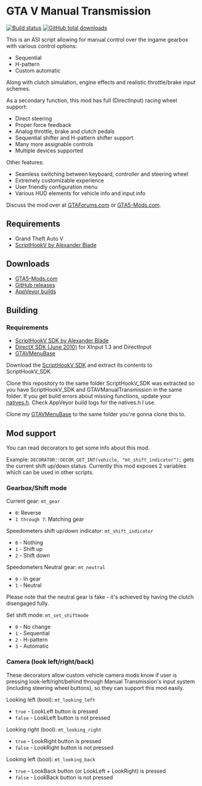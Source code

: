 [comment]: # (GitHub README.md)

GTA V Manual Transmission
=========================
[![Build status](https://ci.appveyor.com/api/projects/status/gy6yh17lp5l1k48d?svg=true)](https://ci.appveyor.com/project/E66666666/gtavmanualtransmission) [![GitHub total downloads](https://img.shields.io/github/downloads/E66666666/GTAVManualTransmission/total.svg)](https://github.com/E66666666/GTAVManualTransmission/releases)

This is an ASI script allowing for manual control over the ingame gearbox with various control options:
  * Sequential 
  * H-pattern
  * Custom automatic
  
Along with clutch simulation, engine effects and realistic throttle/brake input schemes.

As a secondary function, this mod has full (DirectInput) racing wheel support: 
  * Direct steering
  * Proper force feedback
  * Analog throttle, brake and clutch pedals
  * Sequential shifter and H-pattern shifter support
  * Many more assignable controls
  * Multiple devices supported
  
Other features:
  * Seamless switching between keyboard, controller and steering wheel
  * Extremely customizable experience
  * User friendly configuration menu
  * Various HUD elements for vehicle info and input info

Discuss the mod over at [GTAForums.com](http://gtaforums.com/topic/840830-manual-transmission/) or [GTA5-Mods.com](https://forums.gta5-mods.com/topic/1840/script-wip-manual-transmission-steering-wheel-support-4-0).


## Requirements
* Grand Theft Auto V
* [ScriptHookV by Alexander Blade](http://www.dev-c.com/gtav/scripthookv/)

## Downloads

* [GTA5-Mods.com](https://www.gta5-mods.com/scripts/manual-transmission-ikt)
* [GitHub releases](https://github.com/E66666666/GTAVManualTransmission/releases)
* [AppVeyor builds](https://ci.appveyor.com/project/E66666666/gtavmanualtransmission/build/artifacts)

## Building

### Requirements
* [ScriptHookV SDK by Alexander Blade](http://www.dev-c.com/gtav/scripthookv/)
* [DirectX SDK (June 2010)](https://www.microsoft.com/en-us/download/details.aspx?id=6812) for XInput 1.3 and DirectInput
* [GTAVMenuBase](https://github.com/E66666666/GTAVMenuBase)

Download the [ScriptHookV SDK](http://www.dev-c.com/gtav/scripthookv/) and extract its contents to ScriptHookV_SDK.

Clone this repository to the same folder ScriptHookV_SDK was extracted so you have ScriptHookV_SDK and GTAVManualTransmission in the same folder. If you get build errors about missing functions, update your [natives.h](http://www.dev-c.com/nativedb/natives.h). Check AppVeyor build logs for the natives.h I use.

Clone my [GTAVMenuBase](https://github.com/E66666666/GTAVMenuBase) to the same folder you're gonna clone this to.

## Mod support  

You can read decorators to get some info about this mod.

Example: ```DECORATOR::DECOR_GET_INT(vehicle, "mt_shift_indicator");``` gets the current shift up/down status. Currently this mod exposes 2 variables which can be used in other scripts.

### Gearbox/Shift mode

Current gear: `mt_gear`
* `0`: Reverse
* `1 through 7`: Matching gear

Speedometers shift up/down indicator: `mt_shift_indicator`
* `0` - Nothing
* `1` - Shift up
* `2` - Shift down

Speedometers Neutral gear: `mt_neutral`
* `0` - In gear
* `1` - Neutral

Please note that the neutral gear is fake - it's achieved by having the clutch disengaged fully.

Set shift mode: `mt_set_shiftmode`
* `0` - No change
* `1` - Sequential
* `2` - H-pattern
* `3` - Automatic

### Camera (look left/right/back)

These decorators allow custom vehicle camera mods know if user is pressing look-left/right/behind through Manual Transmission's input system (including steering wheel buttons), so they can support this mod easily.

Looking left (bool): `mt_looking_left`
* `true`  - LookLeft button is pressed
* `false` - LookLeft button is not pressed

Looking right (bool): `mt_looking_right`
* `true`  - LookRight button is pressed
* `false` - LookRight button is not pressed

Looking left (bool): `mt_looking_back`
* `true`  - LookBack button (or LookLeft + LookRight) is pressed
* `false` - LookBack button is not pressed
